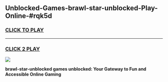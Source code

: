 
## Unblocked-Games-brawl-star-unblocked-Play-Online-#rqk5d
<h3>
<a href="https://premium.freeplayer.one?title=brawl-star-unblocked&ref=27F">CLICK TO PLAY</a></h3>
<hr>

<h3>
<a href="https://premium.freeplayer.one?title=brawl-star-unblocked&ref=27F">CLICK 2 PLAY</a>
  
</h3>

<a href="https://premium.freeplayer.one?title=brawl-star-unblocked&ref=27F"><img src="https://clearcache.store/games.png"></a>


**brawl-star-unblocked games unblocked: Your Gateway to Fun and Accessible Online Gaming**
